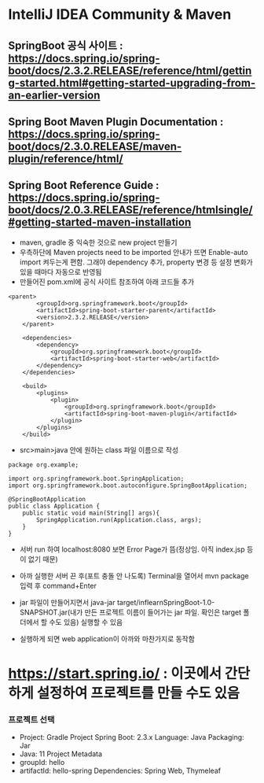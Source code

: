 # IntelliJ IDEA Community & Maven

## SpringBoot 공식 사이트 : <https://docs.spring.io/spring-boot/docs/2.3.2.RELEASE/reference/html/getting-started.html#getting-started-upgrading-from-an-earlier-version>

## Spring Boot Maven Plugin Documentation : <https://docs.spring.io/spring-boot/docs/2.3.0.RELEASE/maven-plugin/reference/html/>

## Spring Boot Reference Guide : <https://docs.spring.io/spring-boot/docs/2.0.3.RELEASE/reference/htmlsingle/#getting-started-maven-installation>

- maven, gradle 중 익숙한 것으로 new project 만들기
- 우측하단에 Maven projects need to be imported 안내가 뜨면 Enable-auto import 켜두는게 편함. 그래야 dependency 추가, property 변경 등 설정 변화가 있을 때마다 자동으로 반영됨
- 만들어진 pom.xml에 공식 사이트 참조하여 아래 코드들 추가

```
<parent>
        <groupId>org.springframework.boot</groupId>
        <artifactId>spring-boot-starter-parent</artifactId>
        <version>2.3.2.RELEASE</version>
    </parent>

    <dependencies>
        <dependency>
            <groupId>org.springframework.boot</groupId>
            <artifactId>spring-boot-starter-web</artifactId>
        </dependency>
    </dependencies>

    <build>
        <plugins>
            <plugin>
                <groupId>org.springframework.boot</groupId>
                <artifactId>spring-boot-maven-plugin</artifactId>
            </plugin>
        </plugins>
    </build>
```

- src>main>java 안에 원하는 class 파일 이름으로 작성

```
package org.example;

import org.springframework.boot.SpringApplication;
import org.springframework.boot.autoconfigure.SpringBootApplication;

@SpringBootApplication
public class Application {
    public static void main(String[] args){
        SpringApplication.run(Application.class, args);
    }
}
```

- 서버 run 하여 localhost:8080 보면 Error Page가 뜸(정상임. 아직 index.jsp 등이 없기 때문)

- 아까 실행한 서버 끈 후(포트 충돌 안 나도록) Terminal을 열어서 mvn package 입력 후 command+Enter
- jar 파일이 만들어지면서 java-jar target/inflearnSpringBoot-1.0-SNAPSHOT.jar(내가 만든 프로젝트 이름이 들어가는 jar 파일. 확인은 target 폴더에서 할 수도 있음) 실행할 수 있음
- 실행하게 되면 web application이 아까와 마찬가지로 동작함


# https://start.spring.io/ : 이곳에서 간단하게 설정하여 프로젝트를 만들 수도 있음
### 프로젝트 선택
 - Project: Gradle Project Spring Boot: 2.3.x Language: Java Packaging: Jar
 - Java: 11 Project Metadata
 - groupId: hello
 - artifactId: hello-spring Dependencies: Spring Web, Thymeleaf
